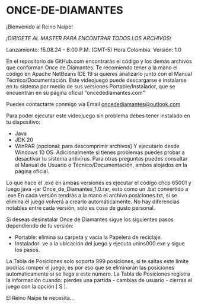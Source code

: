 # ONCE-DE-DIAMANTES
¡Bienvenido al Reino Naipe! 

*¡DIRIGETE AL MASTER PARA ENCONTRAR TODOS LOS ARCHIVOS!*

Lanzamiento: 15.08.24 - 6:00 P.M. (GMT-5) Hora Colombia. 
Versión: 1.0

En el repositorio de GitHub.com encontrarás el código y los demás archivos que conforman Once de Diamantes.
Te recomiendo tener a la mano el código en Apache NetBeans IDE 19 si quieres analizarlo junto con el Manual Técnico/Documentación.
Este videojuego puede descargarse e instalarse en tu sistema por medio de sus versiones Portable/Instalador, que se encuentran en su página oficial "oncedediamantes.com"

Puedes contactarte conmigo vía Email oncedediamantes@outlook.com

Para poder ejecutar este videojuego sin problema debes tener instalado en tu dispositivo:
- Java
- JDK 20
- WinRAR (opcional: para descomprimir archivos)
Y ejecutarlo desde Windows 10 OS. 
Adicionalmente si tienes problemas puedes probar a desactivar tu sistema antivirus.
Para otras preguntas puedes consultar el Manual de Usuario o Técnico/Documentación, ambos alojados en la página oficial. 

Lo que hace el .exe en ambas versiones es ejecutar el código chcp 65001 y luego java -jar Once_de_Diamantes_1.0.rar, esto como un .bat convertido a .exe
En cada versión tendrás a la mano el archivo posiciones.txt, si se elimina el juego volverá a crearlo automáticamente. 
No hay diferencias notables entre cada versión, solo es cosa de gusto personal. 

Si deseas desinstalar Once de Diamantes sigue los siguientes pasos dependiendo de tu versión:
- Portable: elimina su carpeta y vacia la Papelera de reciclaje.
- Instalador: ve a la ubicación del juego y ejecuta unins000.exe y sigue los pasos. 

La Tabla de Posiciones solo soporta 999 posiciones, si te saltas este límite podrías romper el juego, es por eso que se eliminarán las posiciones automaticamente si se llega a este número.
La Tabla de Posiciones registra la información cuando: pierdes una partida - cambias de usuario - cierras el juego con la opción [ S ]. 

El Reino Naipe te necesita...
